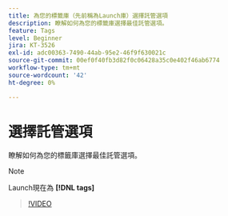 ```yaml
---
title: 為您的標籤庫（先前稱為Launch庫）選擇託管選項
description: 瞭解如何為您的標籤庫選擇最佳託管選項。
feature: Tags
level: Beginner
jira: KT-3526
exl-id: adc00363-7490-44ab-95e2-46f9f630021c
source-git-commit: 00ef0f40fb3d82f0c06428a35c0e402f46ab6774
workflow-type: tm+mt
source-wordcount: '42'
ht-degree: 0%

---
```


# 選擇託管選項

瞭解如何為您的標籤庫選擇最佳託管選項。

>[!NOTE]
>
> Launch現在為 **[!DNL tags]**

>[!VIDEO](https://video.tv.adobe.com/v/28728/?learn=on)

